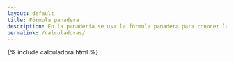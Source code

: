 ```yaml
---
layout: default
title: Fórmula panadera
description: En la panadería se usa la fórmula panadera para conocer la proporción de los ingredientes en relación a la harina. Esto permite calcular el peso de los ingredientes para cualquier cantidad de unidades a preparar.
permalink: /calculadoras/
---
```




{% include calculadora.html %}
